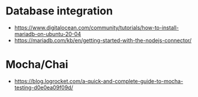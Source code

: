 # Database integration
- https://www.digitalocean.com/community/tutorials/how-to-install-mariadb-on-ubuntu-20-04
- https://mariadb.com/kb/en/getting-started-with-the-nodejs-connector/

# Mocha/Chai
- https://blog.logrocket.com/a-quick-and-complete-guide-to-mocha-testing-d0e0ea09f09d/
